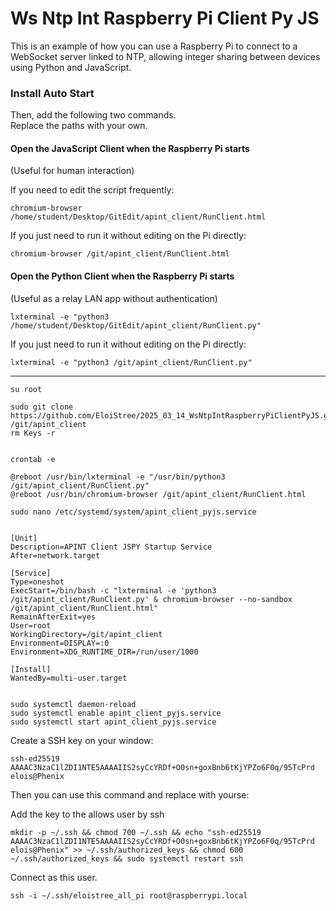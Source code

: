 
# Ws Ntp Int Raspberry Pi Client Py JS  

This is an example of how you can use a Raspberry Pi to connect to a WebSocket server linked to NTP, allowing integer sharing between devices using Python and JavaScript.  

### Install Auto Start  

Then, add the following two commands.  
Replace the paths with your own.  

#### Open the JavaScript Client when the Raspberry Pi starts  
(Useful for human interaction)  

If you need to edit the script frequently:  
```
chromium-browser /home/student/Desktop/GitEdit/apint_client/RunClient.html
```  
If you just need to run it without editing on the Pi directly:  
```
chromium-browser /git/apint_client/RunClient.html
```  

#### Open the Python Client when the Raspberry Pi starts  
(Useful as a relay LAN app without authentication)  
```
lxterminal -e "python3 /home/student/Desktop/GitEdit/apint_client/RunClient.py"
```  
If you just need to run it without editing on the Pi directly:  
```
lxterminal -e "python3 /git/apint_client/RunClient.py"
```


--------------

```
su root

sudo git clone https://github.com/EloiStree/2025_03_14_WsNtpIntRaspberryPiClientPyJS.git /git/apint_client
rm Keys -r


crontab -e

@reboot /usr/bin/lxterminal -e "/usr/bin/python3 /git/apint_client/RunClient.py"
@reboot /usr/bin/chromium-browser /git/apint_client/RunClient.html

```



```
sudo nano /etc/systemd/system/apint_client_pyjs.service
```


```

[Unit]
Description=APINT Client JSPY Startup Service
After=network.target

[Service]
Type=oneshot
ExecStart=/bin/bash -c "lxterminal -e 'python3 /git/apint_client/RunClient.py' & chromium-browser --no-sandbox /git/apint_client/RunClient.html"
RemainAfterExit=yes
User=root
WorkingDirectory=/git/apint_client
Environment=DISPLAY=:0
Environment=XDG_RUNTIME_DIR=/run/user/1000

[Install]
WantedBy=multi-user.target


```


```
sudo systemctl daemon-reload
sudo systemctl enable apint_client_pyjs.service
sudo systemctl start apint_client_pyjs.service

```




Create a SSH key on your window:
```
ssh-ed25519 AAAAC3NzaC1lZDI1NTE5AAAAIIS2syCcYRDf+O0sn+goxBnb6tKjYPZo6F0q/95TcPrd elois@Phenix
```
Then you can use this command and replace with yourse:

Add the key to the allows user by ssh  
```
mkdir -p ~/.ssh && chmod 700 ~/.ssh && echo "ssh-ed25519 AAAAC3NzaC1lZDI1NTE5AAAAIIS2syCcYRDf+O0sn+goxBnb6tKjYPZo6F0q/95TcPrd elois@Phenix" >> ~/.ssh/authorized_keys && chmod 600 ~/.ssh/authorized_keys && sudo systemctl restart ssh
```

Connect as this user.
```
ssh -i ~/.ssh/eloistree_all_pi root@raspberrypi.local
```

